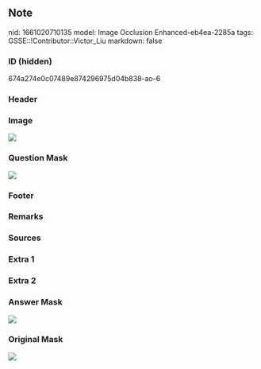 ## Note
nid: 1661020710135
model: Image Occlusion Enhanced-eb4ea-2285a
tags: GSSE::!Contributor::Victor_Liu
markdown: false

### ID (hidden)
674a274e0c07489e874296975d04b838-ao-6

### Header


### Image
<img src="tmp7n79og7u.png">

### Question Mask
<img src="674a274e0c07489e874296975d04b838-ao-6-Q.svg">

### Footer


### Remarks


### Sources


### Extra 1


### Extra 2


### Answer Mask
<img src="674a274e0c07489e874296975d04b838-ao-6-A.svg">

### Original Mask
<img src="674a274e0c07489e874296975d04b838-ao-O.svg">
